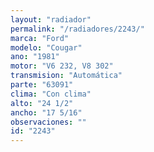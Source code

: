 ```yaml
---
layout: "radiador"
permalink: "/radiadores/2243/"
marca: "Ford"
modelo: "Cougar"
ano: "1981"
motor: "V6 232, V8 302"
transmision: "Automática"
parte: "63091"
clima: "Con clima"
alto: "24 1/2"
ancho: "17 5/16"
observaciones: ""
id: "2243"
---
```


